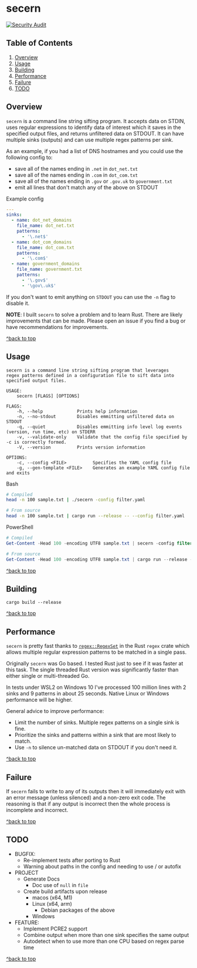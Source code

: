 # secern

[![Security Audit](https://github.com/TomSellers/secern/actions/workflows/audit.yaml/badge.svg)](https://github.com/TomSellers/secern/actions/workflows/audit.yaml)

## Table of Contents

1. [Overview](#overview)
1. [Usage](#usage)
1. [Building](#building)
1. [Performance](#performance)
1. [Failure](#failure)
1. [TODO](#todo)

## Overview

`secern` is a command line string sifting program. It accepts data on STDIN,
uses regular expressions to identify data of interest which it saves in the
specified output files, and returns unfiltered data on STDOUT. It can have
multiple sinks (outputs) and can use multiple regex patterns per sink.

As an example, if you had a list of DNS hostnames and you could use the
following config to:

- save all of the names ending in `.net` in `dot_net.txt`
- save all of the names ending in `.com` in `dot_com.txt`
- save all of the names ending in `.gov` or `.gov.uk` to `government.txt`
- emit all lines that don't match any of the above on STDOUT

Example config

```yaml
---
sinks:
  - name: dot_net_domains
    file_name: dot_net.txt
    patterns:
      - '\.net$'
  - name: dot_com_domains
    file_name: dot_com.txt
    patterns:
      - '\.com$'
  - name: government_domains
    file_name: government.txt
    patterns:
      - '\.gov$'
      - '\gov\.uk$'
```

If you don't want to emit anything on `STDOUT` you can use the `-n` flag to
disable it.

**NOTE**: I built `secern` to solve a problem and to learn Rust. There are likely
improvements that can be made. Please open an issue if you find a bug or have
recommendations for improvements.

[^back to top](#secern)

## Usage

```shell
secern is a command line string sifting program that leverages
regex patterns defined in a configuration file to sift data into
specified output files.

USAGE:
    secern [FLAGS] [OPTIONS]

FLAGS:
    -h, --help             Prints help information
    -n, --no-stdout        Disables emmitting unfiltered data on STDOUT
    -q, --quiet            Disables emmitting info level log events (version, run time, etc) on STDERR
    -v, --validate-only    Validate that the config file specified by -c is correctly formed.
    -V, --version          Prints version information

OPTIONS:
    -c, --config <FILE>          Specifies the YAML config file
    -g, --gen-template <FILE>    Generates an example YAML config file and exits
```

Bash

```bash
# Compiled
head -n 100 sample.txt | ./secern -config filter.yaml

# From source
head -n 100 sample.txt | cargo run --release -- --config filter.yaml
 ```

PowerShell

```powershell
# Compiled
Get-Content -Head 100 -encoding UTF8 sample.txt | secern -config filter.yaml

# From source
Get-Content -Head 100 -encoding UTF8 sample.txt | cargo run --release -- --config filter.yaml
```

[^back to top](#secern)

## Building

```shell
cargo build --release
```

[^back to top](#secern)

## Performance

`secern` is pretty fast thanks to
[`regex::RegexSet`](https://docs.rs/regex/1.4.5/regex/struct.RegexSet.html) in
the Rust `regex` crate which allows multiple regular expression patterns to be
matched in a single pass.

Originally `secern` was Go based. I tested Rust just to see if it was faster at
this task.  The single threaded Rust version was significantly faster than either
single or multi-threaded Go.

In tests under WSL2 on Windows 10 I've processed 100 million lines with 2 sinks
and 9 patterns in about 25 seconds. Native Linux or Windows performance will be
higher.

General advice to improve performance:

- Limit the number of sinks. Multiple regex patterns on a single sink is fine.
- Prioritize the sinks and patterns within a sink that are most likely to match.
- Use `-n` to silence un-matched data on STDOUT if you don't need it.

[^back to top](#secern)

## Failure

If `secern` fails to write to any of its outputs then it will immediately exit
with an error message (unless silenced) and a non-zero exit code. The reasoning
is that if any output is incorrect then the whole process is incomplete and
incorrect.

[^back to top](#secern)

## TODO

- BUGFIX:
  - Re-implement tests after porting to Rust
  - Warning about paths in the config and needing to use / or autofix
- PROJECT
  - Generate Docs
    - Doc use of `null` in `file`
  - Create build artifacts upon release
    - macos (x64, M1)
    - Linux (x64, arm)
      - Debian packages of the above
    - Windows
- FEATURE:
  - Implement PCRE2 support
  - Combine output when more than one sink specifies the same output
  - Autodetect when to use more than one CPU based on regex parse time

[^back to top](#secern)

